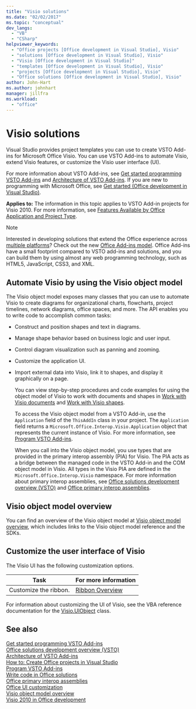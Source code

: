 ```yaml
---
title: "Visio solutions"
ms.date: "02/02/2017"
ms.topic: "conceptual"
dev_langs: 
  - "VB"
  - "CSharp"
helpviewer_keywords: 
  - "Office projects [Office development in Visual Studio], Visio"
  - "solutions [Office development in Visual Studio], Visio"
  - "Visio [Office development in Visual Studio]"
  - "templates [Office development in Visual Studio], Visio"
  - "projects [Office development in Visual Studio], Visio"
  - "Office solutions [Office development in Visual Studio], Visio"
author: John-Hart
ms.author: johnhart
manager: jillfra
ms.workload: 
  - "office"
---
```

# Visio solutions
  Visual Studio provides project templates you can use to create VSTO Add-ins for Microsoft Office Visio. You can use VSTO Add-ins to automate Visio, extend Visio features, or customize the Visio user interface (UI).  
  
 For more information about VSTO Add-ins, see [Get started programming VSTO Add-ins](../vsto/getting-started-programming-vsto-add-ins.md) and [Architecture of VSTO Add-ins](../vsto/architecture-of-vsto-add-ins.md). If you are new to programming with Microsoft Office, see [Get started &#40;Office development in Visual Studio&#41;](../vsto/getting-started-office-development-in-visual-studio.md).  
  
 **Applies to:** The information in this topic applies to VSTO Add-in projects for Visio 2010. For more information, see [Features Available by Office Application and Project Type](../vsto/features-available-by-office-application-and-project-type.md).  
  
> [!NOTE]  
>  Interested in developing solutions that extend the Office experience across [multiple platforms](https://dev.office.com/add-in-availability)? Check out the new [Office Add-ins model](https://dev.office.com/docs/add-ins/overview/office-add-ins). Office Add-ins have a small footprint compared to VSTO add-ins and solutions, and you can build them by using almost any web programming technology, such as HTML5, JavaScript, CSS3, and XML.  
  
## Automate Visio by using the Visio object model  
 The Visio object model exposes many classes that you can use to automate Visio to create diagrams for organizational charts, flowcharts, project timelines, network diagrams, office spaces, and more. The API enables you to write code to accomplish common tasks:  
  
- Construct and position shapes and text in diagrams.  
  
- Manage shape behavior based on business logic and user input.  
  
- Control diagram visualization such as panning and zooming.  
  
- Customize the application UI.  
  
- Import external data into Visio, link it to shapes, and display it graphically on a page.  
  
  You can view step-by-step procedures and code examples for using the object model of Visio to work with documents and shapes in [Work with Visio documents](../vsto/working-with-visio-documents.md) and [Work with Visio shapes](../vsto/working-with-visio-shapes.md).  
  
  To access the Visio object model from a VSTO Add-in, use the `Application` field of the `ThisAddIn` class in your project. The `Application` field returns a `Microsoft.Office.Interop.Visio.Application` object that represents the current instance of Visio. For more information, see [Program VSTO Add-ins](../vsto/programming-vsto-add-ins.md).  
  
  When you call into the Visio object model, you use types that are provided in the primary interop assembly (PIA) for Visio. The PIA acts as a bridge between the managed code in the VSTO Add-in and the COM object model in Visio. All types in the Visio PIA are defined in the `Microsoft.Office.Interop.Visio` namespace. For more information about primary interop assemblies, see [Office solutions development overview &#40;VSTO&#41;](../vsto/office-solutions-development-overview-vsto.md) and [Office primary interop assemblies](../vsto/office-primary-interop-assemblies.md).  
  
## Visio object model overview  
 You can find an overview of the Visio object model at [Visio object model overview](../vsto/visio-object-model-overview.md), which includes links to the Visio object model reference and the SDKs.  
  
## Customize the user interface of Visio  
 The Visio UI has the following customization options.  
  
|Task|For more information|  
|----------|--------------------------|  
|Customize the ribbon.|[Ribbon Overview](../vsto/ribbon-overview.md)|  
  
 For information about customizing the UI of Visio, see the VBA reference documentation for the [Visio.UIObject](/office/vba/api/Visio.UIObject) class.  
  
## See also  
 [Get started programming VSTO Add-ins](../vsto/getting-started-programming-vsto-add-ins.md)   
 [Office solutions development overview &#40;VSTO&#41;](../vsto/office-solutions-development-overview-vsto.md)   
 [Architecture of VSTO Add-ins](../vsto/architecture-of-vsto-add-ins.md)   
 [How to: Create Office projects in Visual Studio](../vsto/how-to-create-office-projects-in-visual-studio.md)   
 [Program VSTO Add-ins](../vsto/programming-vsto-add-ins.md)   
 [Write code in Office solutions](../vsto/writing-code-in-office-solutions.md)   
 [Office primary interop assemblies](../vsto/office-primary-interop-assemblies.md)   
 [Office UI customization](../vsto/office-ui-customization.md)   
 [Visio object model overview](../vsto/visio-object-model-overview.md)   
 [Visio 2010 in Office development](http://go.microsoft.com/fwlink/?LinkId=199017)  
